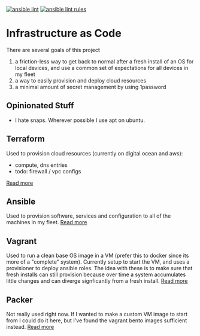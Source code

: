 [![ansible lint](https://github.com/compscidr/iac/actions/workflows/ansible-lint.yml/badge.svg)](https://github.com/compscidr/iac/actions/workflows/ansible-lint.yml)
[![ansible lint rules](https://img.shields.io/badge/Ansible--lint-rules%20table-blue.svg)](https://ansible.readthedocs.io/projects/lint/rules/)

# Infrastructure as Code
There are several goals of this project
1. a friction-less way to get back to normal after a fresh install of an OS for
local devices, and use a common set of expectations for all devices in my fleet
2. a way to easily provision and deploy cloud resources
3. a minimal amount of secret management by using 1password

## Opinionated Stuff
- I hate snaps. Wherever possible I use apt on ubuntu.

## Terraform
Used to provision cloud resources (currently on digital ocean and aws):
- compute, dns entries
- todo: firewall / vpc configs

[Read more](terraform/README.md)

## Ansible
Used to provision software, services and configuration to all of the machines in my fleet.
[Read more](ansible/README.md)

## Vagrant
Used to run a clean base OS image in a VM (prefer this to docker since its more of a "complete" system).
Currently setup to start the VM, and uses a provisioner to deploy ansible roles. The idea
with these is to make sure that fresh installs can still provision because over time
a system accumulates little changes and can diverge signficantly from a fresh install.
[Read more](vagrant/README.md)

## Packer
Not really used right now. If I wanted to make a custom VM image to start from I could
do it here, but I've found the vagrant bento images sufficient instead.
[Read more](packer/README.md)